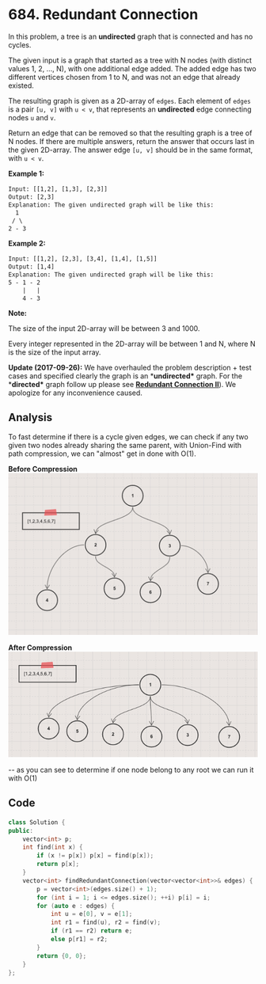 # 684.  Redundant Connection

In this problem, a tree is an **undirected** graph that is connected and has no cycles.

The given input is a graph that started as a tree with N nodes (with distinct values 1, 2, ..., N), with one additional edge added. The added edge has two different vertices chosen from 1 to N, and was not an edge that already existed.

The resulting graph is given as a 2D-array of `edges`. Each element of `edges` is a pair `[u, v]` with `u < v`, that represents an **undirected** edge connecting nodes `u` and `v`.

Return an edge that can be removed so that the resulting graph is a tree of N nodes. If there are multiple answers, return the answer that occurs last in the given 2D-array. The answer edge `[u, v]` should be in the same format, with `u < v`.

**Example 1:**

```
Input: [[1,2], [1,3], [2,3]]
Output: [2,3]
Explanation: The given undirected graph will be like this:
  1
 / \
2 - 3
```



**Example 2:**

```
Input: [[1,2], [2,3], [3,4], [1,4], [1,5]]
Output: [1,4]
Explanation: The given undirected graph will be like this:
5 - 1 - 2
    |   |
    4 - 3
```



**Note:**

The size of the input 2D-array will be between 3 and 1000.

Every integer represented in the 2D-array will be between 1 and N, where N is the size of the input array.





**Update (2017-09-26):**
We have overhauled the problem description + test cases and specified clearly the graph is an ***undirected\*** graph. For the ***directed\*** graph follow up please see **[Redundant Connection II](https://leetcode.com/problems/redundant-connection-ii/description/)**). We apologize for any inconvenience caused.

## Analysis

To fast determine if there is a cycle given edges, we can check if any two given two nodes already sharing the same parent, with Union-Find with path compression, we can "almost" get in done with O(1).

**Before Compression**
![image](resources/684a.png)



**After Compression**
![image](resources/684b.png)



-- as you can see to determine if one node belong to any root we can run it with O(1)

## Code

```c++
class Solution {
public:
    vector<int> p; 
    int find(int x) {
        if (x != p[x]) p[x] = find(p[x]);
        return p[x];
    }
    vector<int> findRedundantConnection(vector<vector<int>>& edges) {
        p = vector<int>(edges.size() + 1);
        for (int i = 1; i <= edges.size(); ++i) p[i] = i;
        for (auto e : edges) {
            int u = e[0], v = e[1];
            int r1 = find(u), r2 = find(v);
            if (r1 == r2) return e;
            else p[r1] = r2;
        }
        return {0, 0};
    }
};
```

